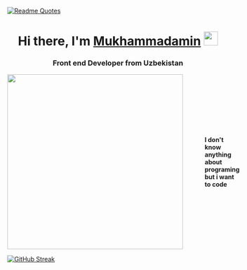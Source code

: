 [![Readme Quotes](https://quotes-github-readme.vercel.app/api?type=vertical&theme=dark)](https://github.com/piyushsuthar/github-readme-quotes)

<h1 align="center">Hi there, I'm <a href="https://daniilshat.ru/" target="_blank">Mukhammadamin</a> 
<img src="https://github.com/blackcater/blackcater/raw/main/images/Hi.gif" height="32"/></h1>
<h3 align="center">Front end Developer from Uzbekistan </h3>

<div style="display: flex;align-items: center; gap:50px;">
<img src="https://steamuserimages-a.akamaihd.net/ugc/5086284433618610132/DE992BE079ADAFABCAD0A3C1EC50A49279D29C9B/?imw=512&amp;imh=560&amp;ima=fit&amp;impolicy=Letterbox&amp;imcolor=%23000000&amp;letterbox=true" style="width: 400px;"  /></h1>
<h4>
  I don't know anything about programing but i want to code 
  </h4>
</div>


[![GitHub Streak](http://github-readme-streak-stats.herokuapp.com?user=Mukhammad-amin-ai&theme=dark&card_width=1000)](https://git.io/streak-stats)

